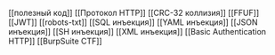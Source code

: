 [[полезный код]]
[[Протокол HTTP]]
[[CRC-32 коллизия]]
[[FFUF]]
[[JWT]]
[[robots-txt]]
[[SQL инъекция]]
[[YAML инъекция]]
[[JSON инъекция]]
[[SH инъекция]]
[[XML инъекция]]
[[Basic Authentication HTTP]]
[[BurpSuite CTF]]
